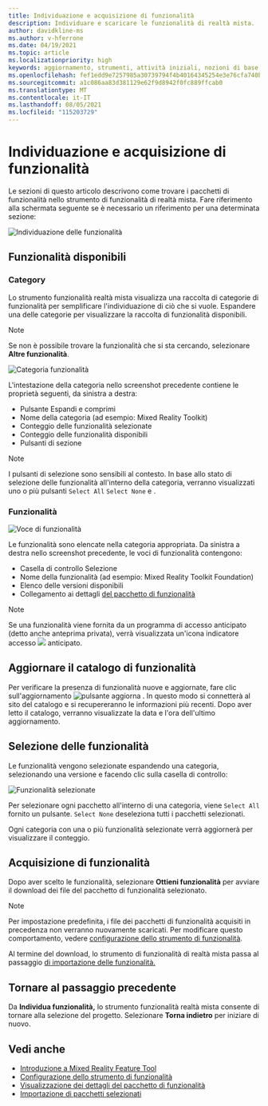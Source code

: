 ```yaml
---
title: Individuazione e acquisizione di funzionalità
description: Individuare e scaricare le funzionalità di realtà mista.
author: davidkline-ms
ms.author: v-hferrone
ms.date: 04/19/2021
ms.topic: article
ms.localizationpriority: high
keywords: aggiornamento, strumenti, attività iniziali, nozioni di base, unity, visual studio, toolkit, visore VR realtà mista, visore VR di windows mixed reality, visore per realtà virtuale, installazione, Windows, HoloLens, emulatore, unreal, openxr
ms.openlocfilehash: fef1edd9e7257985a30739794f4b40164345254e3e76cfa740b3fe9699de79f2
ms.sourcegitcommit: a1c086aa83d381129e62f9d8942f0fc889ffcab0
ms.translationtype: MT
ms.contentlocale: it-IT
ms.lasthandoff: 08/05/2021
ms.locfileid: "115203729"
---
```

# <a name="discovering-and-acquiring-features"></a>Individuazione e acquisizione di funzionalità

Le sezioni di questo articolo descrivono come trovare i pacchetti di funzionalità nello strumento di funzionalità di realtà mista. Fare riferimento alla schermata seguente se è necessario un riferimento per una determinata sezione:

![Individuazione delle funzionalità](images/FeatureToolDiscovery.png)

## <a name="available-features"></a>Funzionalità disponibili

### <a name="category"></a>Category

Lo strumento funzionalità realtà mista visualizza una raccolta di categorie di funzionalità per semplificare l'individuazione di ciò che si vuole. Espandere una delle categorie per visualizzare la raccolta di funzionalità disponibili.

> [!NOTE]
> Se non è possibile trovare la funzionalità che si sta cercando, selezionare **Altre funzionalità**.

![Categoria funzionalità](images/FeatureCategory.png)

L'intestazione della categoria nello screenshot precedente contiene le proprietà seguenti, da sinistra a destra:

- Pulsante Espandi e comprimi
- Nome della categoria (ad esempio: Mixed Reality Toolkit)
- Conteggio delle funzionalità selezionate
- Conteggio delle funzionalità disponibili
- Pulsanti di sezione

> [!NOTE]
> I pulsanti di selezione sono sensibili al contesto. In base allo stato di selezione delle funzionalità all'interno della categoria, verranno visualizzati uno o più pulsanti `Select All` `Select None` e .

### <a name="feature"></a>Funzionalità

![Voce di funzionalità](images/FeatureEntry.png)

Le funzionalità sono elencate nella categoria appropriata. Da sinistra a destra nello screenshot precedente, le voci di funzionalità contengono:

- Casella di controllo Selezione
- Nome della funzionalità (ad esempio: Mixed Reality Toolkit Foundation)
- Elenco delle versioni disponibili
- Collegamento ai dettagli [del pacchetto di funzionalità](viewing-package-details.md)

> [!NOTE]
> Se una funzionalità viene fornita da un programma di accesso anticipato (detto anche anteprima privata), verrà visualizzata un'icona indicatore accesso ![ ](images/EarlyAccess.png) anticipato.

## <a name="refresh-the-feature-catalog"></a>Aggiornare il catalogo di funzionalità

Per verificare la presenza di funzionalità nuove e aggiornate, fare clic sull'aggiornamento ![pulsante aggiorna](images/RefreshButton.png) . In questo modo si connetterà al sito del catalogo e si recupereranno le informazioni più recenti. Dopo aver letto il catalogo, verranno visualizzate la data e l'ora dell'ultimo aggiornamento.

## <a name="select-features"></a>Selezione delle funzionalità

Le funzionalità vengono selezionate espandendo una categoria, selezionando una versione e facendo clic sulla casella di controllo:

![Funzionalità selezionate](images/SelectedFeatures.png)

Per selezionare ogni pacchetto all'interno di una categoria, viene `Select All` fornito un pulsante. `Select None` deseleziona tutti i pacchetti selezionati. 

Ogni categoria con una o più funzionalità selezionate verrà aggiornerà per visualizzare il conteggio.

## <a name="acquiring-features"></a>Acquisizione di funzionalità

Dopo aver scelto le funzionalità, selezionare **Ottieni funzionalità** per avviare il download dei file del pacchetto di funzionalità selezionato.

> [!NOTE]
> Per impostazione predefinita, i file dei pacchetti di funzionalità acquisiti in precedenza non verranno nuovamente scaricati. Per modificare questo comportamento, vedere [configurazione dello strumento di funzionalità](configuring-feature-tool.md).

Al termine del download, lo strumento di funzionalità di realtà mista passa al passaggio [di importazione delle funzionalità.](importing-features.md)

## <a name="going-back-to-the-previous-step"></a>Tornare al passaggio precedente

Da **Individua funzionalità,** lo strumento funzionalità realtà mista consente di tornare alla selezione del progetto. Selezionare **Torna indietro** per iniziare di nuovo.

## <a name="see-also"></a>Vedi anche

- [Introduzione a Mixed Reality Feature Tool](welcome-to-mr-feature-tool.md)
- [Configurazione dello strumento di funzionalità](configuring-feature-tool.md)
- [Visualizzazione dei dettagli del pacchetto di funzionalità](viewing-package-details.md)
- [Importazione di pacchetti selezionati](importing-features.md)

